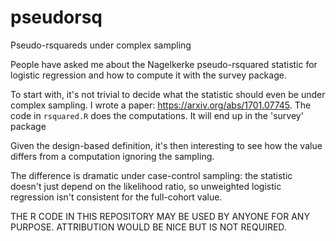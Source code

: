 # pseudorsq
Pseudo-rsquareds under complex sampling

People have asked me about the Nagelkerke pseudo-rsquared statistic for logistic regression and how to compute it with the survey package. 

To start with, it's not trivial to decide what the statistic should even be under complex sampling.  I wrote a paper: https://arxiv.org/abs/1701.07745. The code in `rsquared.R` does the computations. It will end up in the 'survey' package

Given the design-based definition, it's then interesting to see how the value differs from a computation ignoring the sampling.  

The difference is dramatic under case-control sampling: the statistic doesn't just depend on the likelihood ratio, so unweighted logistic regression isn't consistent for the full-cohort value.

THE R CODE IN THIS REPOSITORY MAY BE USED BY ANYONE FOR ANY PURPOSE.  ATTRIBUTION WOULD BE NICE BUT IS NOT REQUIRED.  

